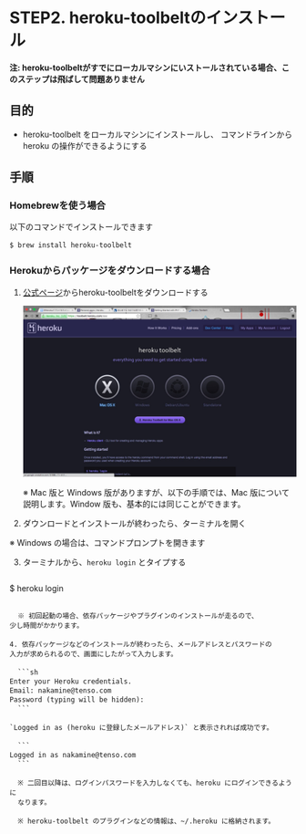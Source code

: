 # STEP2. heroku-toolbeltのインストール

**注: heroku-toolbeltがすでにローカルマシンにいストールされている場合、このステップは飛ばして問題ありません**  

## 目的

* heroku-toolbelt をローカルマシンにインストールし、
コマンドラインから heroku の操作ができるようにする

## 手順

### Homebrewを使う場合

以下のコマンドでインストールできます

```sh
$ brew install heroku-toolbelt
```

### Herokuからパッケージをダウンロードする場合

1. [公式ページ](https://toolbelt.heroku.com/)からheroku-toolbeltをダウンロードする

    ![1](images/step2/1.jpg)

    ※ Mac 版と Windows 版がありますが、以下の手順では、Mac 版について説明します。Window 版も、基本的には同じことができます。

2. ダウンロードとインストールが終わったら、ターミナルを開く

  ※ Windows の場合は、コマンドプロンプトを開きます

3. ターミナルから、`heroku login` とタイプする

    ```sh
  $ heroku login
  ```

    ※ 初回起動の場合、依存パッケージやプラグインのインストールが走るので、
  少し時間がかかります。

4. 依存パッケージなどのインストールが終わったら、メールアドレスとパスワードの
入力が求められるので、画面にしたがって入力します。

    ```sh
  Enter your Heroku credentials.
Email: nakamine@tenso.com
Password (typing will be hidden):
    ```

  `Logged in as (heroku に登録したメールアドレス)` と表示されれば成功です。

    ```
  Logged in as nakamine@tenso.com
    ```

    ※ 二回目以降は、ログインパスワードを入力しなくても、heroku にログインできるように
    なります。

    ※ heroku-toolbelt のプラグインなどの情報は、~/.heroku に格納されます。    
